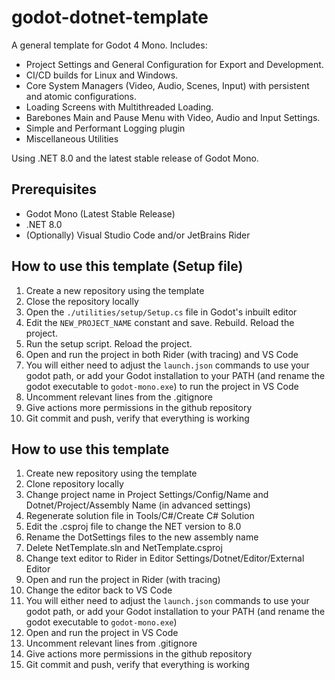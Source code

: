 # godot-dotnet-template
A general template for Godot 4 Mono. Includes:
- Project Settings and General Configuration for Export and Development.
- CI/CD builds for Linux and Windows.
- Core System Managers (Video, Audio, Scenes, Input) with persistent and atomic configurations.
- Loading Screens with Multithreaded Loading.
- Barebones Main and Pause Menu with Video, Audio and Input Settings.
- Simple and Performant Logging plugin
- Miscellaneous Utilities

Using .NET 8.0 and the latest stable release of Godot Mono.

## Prerequisites
- Godot Mono (Latest Stable Release)
- .NET 8.0
- (Optionally) Visual Studio Code and/or JetBrains Rider

## How to use this template (Setup file)
1. Create a new repository using the template
2. Close the repository locally
3. Open the `./utilities/setup/Setup.cs` file in Godot's inbuilt editor
4. Edit the `NEW_PROJECT_NAME` constant and save. Rebuild. Reload the project.
5. Run the setup script. Reload the project.
6. Open and run the project in both Rider (with tracing) and VS Code
7. You will either need to adjust the `launch.json` commands to use your godot path, or add your Godot installation to your PATH (and rename the godot executable to `godot-mono.exe`) to run the project in VS Code
8. Uncomment relevant lines from the .gitignore
9. Give actions more permissions in the github repository
10. Git commit and push, verify that everything is working

## How to use this template
1. Create new repository using the template
2. Clone repository locally
3. Change project name in Project Settings/Config/Name and Dotnet/Project/Assembly Name (in advanced settings)
4. Regenerate solution file in Tools/C#/Create C# Solution
5. Edit the .csproj file to change the NET version to 8.0
6. Rename the DotSettings files to the new assembly name
7. Delete NetTemplate.sln and NetTemplate.csproj
8. Change text editor to Rider in Editor Settings/Dotnet/Editor/External Editor
9. Open and run the project in Rider (with tracing)
10. Change the editor back to VS Code
11. You will either need to adjust the `launch.json` commands to use your godot path, or add your Godot installation to your PATH (and rename the godot executable to `godot-mono.exe`)
12. Open and run the project in VS Code
13. Uncomment relevant lines from .gitignore
14. Give actions more permissions in the github repository
15. Git commit and push, verify that everything is working
